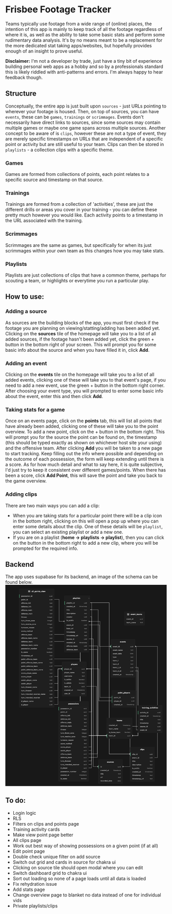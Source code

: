 # Frisbee Footage Tracker
Teams typically use footage from a wide range of (online) places, the intention
of this app is mainly to keep track of all the footage regardless
of where it is, as well as the ability to take some basic stats and perform
some rudimentary data analysis. It's by no means meant to be a replacement
for the more dedicated stat taking apps/websites, but hopefully provides
enough of an insight to prove useful.

**Disclaimer:** I'm not a developer by trade, just have a tiny bit
of experience building personal web apps as a hobby and so by a
professionals standard this is likely riddled with anti-patterns and errors.
I'm always happy to hear feedback though.

## Structure
Conceptually, the entire app is just built upon `sources` - just URLs pointing
to wherever your footage is housed. Then, on top of sources, you can have
`events`, these can be `games`, `trainings` or `scrimmages`. Events don't necessarily 
have direct links to sources, since some sources may contain multiple games or 
maybe one game spans across multiple sources. Another concept to be aware of
is `clips`, however these are not a type of event, they are merely specific 
timestamps on URLs that are independent of a specific point or activity but are
still useful to your team. Clips can then be stored in `playlists` - a collection
clips with a specific theme.

### Games
Games are formed from collections of points, each point relates to a specific
source and timestamp on that source.

### Trainings
Trainings are formed from a collection of 'activities', these are just
the different drills or areas you cover in your training - you can define
these pretty much however you would like. Each activity points to a timestamp
in the URL associated with the training.

### Scrimmages
Scrimmages are the same as games, but specifically for when its just scrimmages
within your own team as this changes how you may take stats.

### Playlists
Playlists are just collections of clips that have a common theme, perhaps for
scouting a team, or highlights or everytime you run a particular play.


## How to use:

### Adding a source
As sources are the building blocks of the app, you must first check if the footage
you are planning on viewing/statting/adding has been added yet. Clicking on the
**sources** tile of the homepage will take you to a list of all added sources, if
the footage hasn't been added yet, click the green + button in the bottom right
of your screen. This will prompt you for some basic info about the source and when
you have filled it in, click **Add**.

### Adding an event
Clicking on the **events** tile on the homepage will take you to a list of all
added events, clicking one of these will take you to that event's page, if
you need to add a new event, use the green + button in the bottom right corner.
After choosing your event type, you will prompted to enter some basic info about
the event, enter this and then click **Add**.

### Taking stats for a game
Once on an events page, click on the **points** tab, this will list all points that
have already been added, clicking one of these will take you to the point overview.
To add a new point, click on the + button in the bottom right. This will prompt you
for the source the point can be found on, the timestamp (this should be typed exactly 
as shown on whichever host site your using) and the offensive team. After clicking **Add**
you will be taken to a new page to start tracking. Keep filling out the info where
possible and depending on the outcome of each possession, the form will keep extending
until there is a score. As for how much detail and what to say here, it is quite subjective,
I'd just try to keep it consistent over different games/points. When there has been a score,
click **Add Point**, this will save the point and take you back to the game overview.

### Adding clips
There are two main ways you can add a clip:
- When you are taking stats for a particular point there will be a clip icon in the
bottom right, clicking on this will open a pop up where you can enter some details
about the clip. One of these details will be `playlist`, you can select an existing 
playlist or add a new one.
- If you are on a playlist (**home -> playlists -> playlist**), then you can click on
the button in the bottom right to add a new clip, where you will be prompted for 
the required info.

## Backend
The app uses supabase for its backend, an image of the schema can be found below.
![Supabase Schema](https://github.com/mharry97/frisbee-footage-tracker/blob/main/public/Schema.png?raw=true)


## To do:
- Login logic
- RLS
- Filters on clips and points page
- Training activity cards
- Make view point page better
- All clips page
- Work out best way of showing possessions on a given point (if at all)
- Edit point page
- Double check unique filter on add source
- Switch out grid and cards in source for chakra ui
- Clicking on source tile should open modal where you can edit
- Switch dashboard grid to chakra ui
- Sort out loading so none of a page loads until all data is loaded
- Fix rehydration issue
- Add stats page
- Change overview page to blanket no data instead of one for individual vids
- Private playlists/clips





